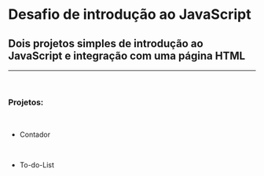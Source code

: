 # Desafio de introdução ao JavaScript

## Dois projetos simples de introdução ao JavaScript e integração com uma página HTML

***
<br>

### Projetos:

<br>

- Contador

<br>

- To-do-List